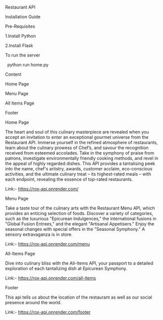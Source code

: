 ﻿Restaurant API

Installation Guide

Pre-Requisites

1\.Install Python

2\.Install Flask

To run the server

` `python run home.py

Content

Home Page

Menu Page

All Items Page 

Footer

Home Page

The heart and soul of this culinary masterpiece are revealed when you accept an invitation to enter an exceptional gourmet universe from the Restaurant API. Immerse yourself in the refined atmosphere of restaurants, learn about the culinary prowess of Chef’s, and savour the recognition received from esteemed accolades. Take in the symphony of praise from patrons, investigate environmentally friendly cooking methods, and revel in the appeal of highly regarded dishes. This API provides a tantalising peek into the name, chef's artistry, awards, customer acclaim, eco-conscious activities, and the ultimate culinary treat – its highest-rated meals – with each endpoint, revealing the essence of top-rated restaurants.

Link:- <https://rox-api.onrender.com/>

Menu Page

Take a taste tour of the culinary arts with the Restaurant Menu API, which provides an enticing selection of foods. Discover a variety of categories, such as the luxurious "Epicurean Indulgences," the international fusions in "Global Fusion Entrees," and the elegant "Artisanal Appetisers." Enjoy the seasonal changes with special offers in the "Seasonal Symphony." A sensory extravaganza is in store.

Link:- <https://rox-api.onrender.com/menu>

All-Items Page

Dive into culinary bliss with the All-Items API, your passport to a detailed exploration of each tantalizing dish at Epicurean Symphony.

Link:- <https://rox-api.onrender.com/all-items>

Footer

This api tells us about the location of the restaurant as well as our social presence around the world.

Link:- <https://rox-api.onrender.com/footer>


